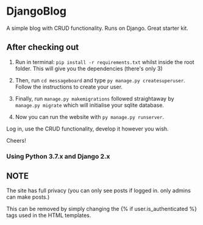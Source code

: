 # DjangoBlog
A simple blog with CRUD functionality. Runs on Django. Great starter kit.

## After checking out

1. Run in terminal: `pip install -r requirements.txt` whilst inside the root folder. This will give you the dependencies (there's only 3)

2. Then, run `cd messageboard` and type `py manage.py createsuperuser`. Follow the instructions to create your user.

3. Finally, run `manage.py makemigrations` followed straightaway by `manage.py migrate` which will initialise your sqlite database.

4. Now you can run the website with `py manage.py runserver`.

Log in, use the CRUD functionality, develop it however you wish. 

Cheers!

### Using Python 3.7.x and Django 2.x


## NOTE

The site has full privacy (you can only see posts if logged in. only admins can make posts.)

This can be removed by simply changing the {% if user.is_authenticated %} tags used in the HTML templates.
